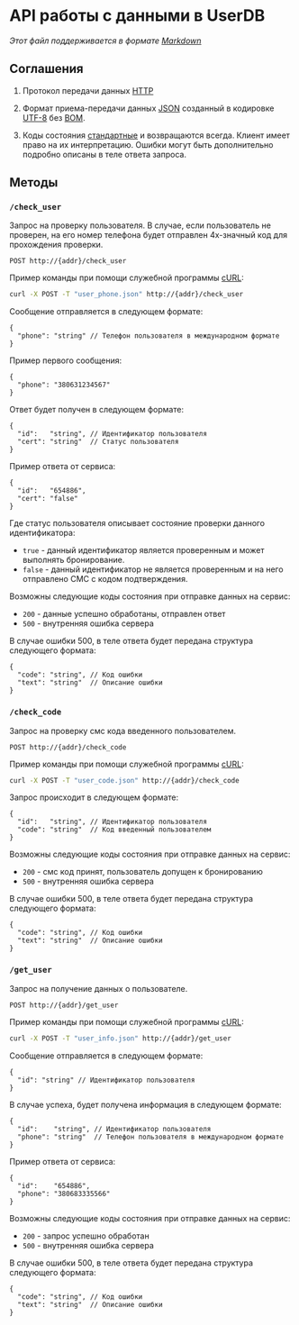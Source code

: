 # API работы с данными в UserDB
*Этот файл поддерживается в формате [Markdown]*

## Соглашения
1. Протокол передачи данных [HTTP]

2. Формат приема-передачи данных [JSON] созданный в кодировке [UTF-8] без [BOM].

3. Коды состояния [стандартные](http://en.wikipedia.org/wiki/List_of_HTTP_status_codes) и возвращаются всегда. Клиент имеет право на их интерпретацию. Ошибки могут быть дополнительно подробно описаны в теле ответа запроса.

## Методы

### `/check_user`
Запрос на проверку пользователя. В случае, если пользователь не проверен, на его номер телефона будет отправлен 4х-значный код для прохождения проверки.
```
POST http://{addr}/check_user
```

Пример команды при помощи служебной программы [cURL]:
```sh
curl -X POST -T "user_phone.json" http://{addr}/check_user
```

Сообщение отправляется в следующем формате:
```
{
  "phone": "string" // Телефон пользователя в международном формате
}
```

Пример первого сообщения:
```
{
  "phone": "380631234567"
}
```

Ответ будет получен в следующем формате:
```
{
  "id":   "string", // Идентификатор пользователя
  "cert": "string"  // Статус пользователя
}
```

Пример ответа от сервиса:
```
{
  "id":   "654886", 
  "cert": "false"
}
```

Где статус пользователя описывает состояние проверки данного идентификатора:
* `true` - данный идентификатор является проверенным и может выполнять бронирование.
* `false` - данный идентификатор не является проверенным и на него отправлено СМС с кодом подтверждения.

Возможны следующие коды состояния при отправке данных на сервис:
* `200` - данные успешно обработаны, отправлен ответ
* `500` - внутренняя ошибка сервера

В случае ошибки 500, в теле ответа будет передана структура следующего формата:
```
{
  "code": "string", // Код ошибки
  "text": "string"  // Описание ошибки
}
```

### `/check_code`
Запрос на проверку смс кода введенного пользователем.
```
POST http://{addr}/check_code
```

Пример команды при помощи служебной программы [cURL]:
```sh
curl -X POST -T "user_code.json" http://{addr}/check_code
```

Запрос происходит в следующем формате:
```
{
  "id":   "string", // Идентификатор пользователя
  "code": "string"  // Код введенный пользователем
}
```

Возможны следующие коды состояния при отправке данных на сервис:
* `200` - смс код принят, пользователь допущен к бронированию
* `500` - внутренняя ошибка сервера

В случае ошибки 500, в теле ответа будет передана структура следующего формата:
```
{
  "code": "string", // Код ошибки
  "text": "string"  // Описание ошибки
}
```

### `/get_user`
Запрос на получение данных о пользователе.
```
POST http://{addr}/get_user
```

Пример команды при помощи служебной программы [cURL]:
```sh
curl -X POST -T "user_info.json" http://{addr}/get_user
```

Сообщение отправляется в следующем формате:
```
{
  "id": "string" // Идентификатор пользователя
}
```

В случае успеха, будет получена информация в следующем формате:
```
{
  "id":    "string", // Идентификатор пользователя
  "phone": "string"  // Телефон пользователя в международном формате
}
```

Пример ответа от сервиса:
```
{
  "id":    "654886", 
  "phone": "380683335566"
}
```

Возможны следующие коды состояния при отправке данных на сервис:
* `200` - запрос успешно обработан
* `500` - внутренняя ошибка сервера

В случае ошибки 500, в теле ответа будет передана структура следующего формата:
```
{
  "code": "string", // Код ошибки
  "text": "string"  // Описание ошибки
}
```

[Markdown]:https://ru.wikipedia.org/wiki/Markdown
[JSON]:http://json.org/json-ru.html
[UTF-8]:https://ru.wikipedia.org/w/index.php?title=UTF-8
[BOM]:https://ru.wikipedia.org/w/index.php?oldid=70741439
[HTTP]:https://ru.wikipedia.org/wiki/HTTP
[cURL]:https://ru.wikipedia.org/wiki/CURL
